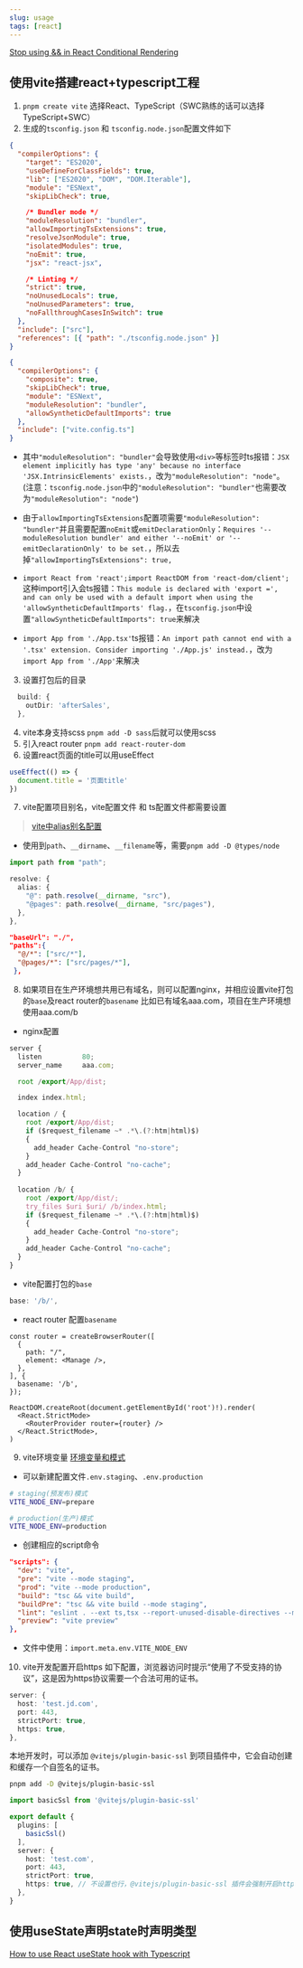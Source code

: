 ```yaml
---
slug: usage
tags: [react]
---
```


[Stop using && in React Conditional Rendering](https://www.crocoder.dev/blog/react-conditional-rendering/)

## 使用vite搭建react+typescript工程
1. `pnpm create vite` 选择React、TypeScript（SWC熟练的话可以选择TypeScript+SWC）
2. 生成的`tsconfig.json` 和 `tsconfig.node.json`配置文件如下
```json title="tsconfig.json"
{
  "compilerOptions": {
    "target": "ES2020",
    "useDefineForClassFields": true,
    "lib": ["ES2020", "DOM", "DOM.Iterable"],
    "module": "ESNext",
    "skipLibCheck": true,

    /* Bundler mode */
    "moduleResolution": "bundler",
    "allowImportingTsExtensions": true,
    "resolveJsonModule": true,
    "isolatedModules": true,
    "noEmit": true,
    "jsx": "react-jsx",

    /* Linting */
    "strict": true,
    "noUnusedLocals": true,
    "noUnusedParameters": true,
    "noFallthroughCasesInSwitch": true
  },
  "include": ["src"],
  "references": [{ "path": "./tsconfig.node.json" }]
}
```
```json title="tsconfig.node.json"
{
  "compilerOptions": {
    "composite": true,
    "skipLibCheck": true,
    "module": "ESNext",
    "moduleResolution": "bundler",
    "allowSyntheticDefaultImports": true
  },
  "include": ["vite.config.ts"]
}
```

- 其中`"moduleResolution": "bundler"`会导致使用`<div>`等标签时ts报错：`JSX element implicitly has type 'any' because no interface 'JSX.IntrinsicElements' exists.`，改为`"moduleResolution": "node"`。(注意：`tsconfig.node.json`中的`"moduleResolution": "bundler"`也需要改为`"moduleResolution": "node"`)

- 由于`allowImportingTsExtensions`配置项需要`"moduleResolution": "bundler"`并且需要配置`noEmit`或`emitDeclarationOnly`：`Requires '--moduleResolution bundler' and either '--noEmit' or '--emitDeclarationOnly' to be set.`，所以去掉`"allowImportingTsExtensions": true,`

- `import React from 'react';import ReactDOM from 'react-dom/client';`这种import引入会ts报错：`This module is declared with 'export =', and can only be used with a default import when using the 'allowSyntheticDefaultImports' flag.`，在`tsconfig.json`中设置`"allowSyntheticDefaultImports": true`来解决

- `import App from './App.tsx'`ts报错：`An import path cannot end with a '.tsx' extension. Consider importing './App.js' instead.`，改为`import App from './App'`来解决

3. 设置打包后的目录
```ts title="vite.config.ts"
  build: {
    outDir: 'afterSales',
  },
```

4. vite本身支持scss `pnpm add -D sass`后就可以使用scss
5. 引入react router `pnpm add react-router-dom`
6. 设置react页面的title可以用useEffect
```jsx
useEffect(() => {
  document.title = '页面title'
})
```
7. vite配置项目别名，vite配置文件 和 ts配置文件都需要设置
> [vite中alias别名配置](https://juejin.cn/post/7017701897662365709)
- 使用到`path`、`__dirname`、`__filename`等，需要`pnpm add -D @types/node`
```ts title="vite.config.ts"
import path from "path";

resolve: {
  alias: {
    "@": path.resolve(__dirname, "src"),
    "@pages": path.resolve(__dirname, "src/pages"),
  },
},
```
```json title="tsconfig.json"
"baseUrl": "./",
"paths":{
  "@/*": ["src/*"],
  "@pages/*": ["src/pages/*"],
 },
```

8. 如果项目在生产环境想共用已有域名，则可以配置nginx，并相应设置vite打包的`base`及react router的`basename`
比如已有域名aaa.com，项目在生产环境想使用aaa.com/b

- nginx配置
```js
server {
  listen          80;
  server_name     aaa.com;

  root /export/App/dist;

  index index.html;

  location / {
    root /export/App/dist;
    if ($request_filename ~* .*\.(?:htm|html)$)
    {
      add_header Cache-Control "no-store";
    }
    add_header Cache-Control "no-cache";
  }
  
  location /b/ {
    root /export/App/dist/;
    try_files $uri $uri/ /b/index.html;
    if ($request_filename ~* .*\.(?:htm|html)$)
    {
      add_header Cache-Control "no-store";
    }
    add_header Cache-Control "no-cache";
  }
}
```

- vite配置打包的`base`
```ts title="vite.config.ts"
base: '/b/',
```

- react router 配置`basename`
```tsx title="src/main.tsx"
const router = createBrowserRouter([
  {
    path: "/",
    element: <Manage />,
  },
], {
  basename: '/b',
});

ReactDOM.createRoot(document.getElementById('root')!).render(
  <React.StrictMode>
    <RouterProvider router={router} />
  </React.StrictMode>,
)
```

9. vite环境变量
[环境变量和模式](https://cn.vitejs.dev/guide/env-and-mode.html#env-variables)

- 可以新建配置文件`.env.staging`、`.env.production`
```bash title=".env.staging"
# staging(预发布)模式
VITE_NODE_ENV=prepare
```
```bash title=".env.production"
# production(生产)模式
VITE_NODE_ENV=production
```

- 创建相应的script命令
```json title="package.json"
"scripts": {
  "dev": "vite",
  "pre": "vite --mode staging",
  "prod": "vite --mode production",
  "build": "tsc && vite build",
  "buildPre": "tsc && vite build --mode staging",
  "lint": "eslint . --ext ts,tsx --report-unused-disable-directives --max-warnings 0",
  "preview": "vite preview"
},
```

- 文件中使用：`import.meta.env.VITE_NODE_ENV`

10.  vite开发配置开启https
如下配置，浏览器访问时提示“使用了不受支持的协议”，这是因为https协议需要一个合法可用的证书。
```ts title="vite.config.ts"
server: {
  host: 'test.jd.com',
  port: 443,
  strictPort: true,
  https: true,
},
```
本地开发时，可以添加 `@vitejs/plugin-basic-ssl` 到项目插件中，它会自动创建和缓存一个自签名的证书。
```bash
pnpm add -D @vitejs/plugin-basic-ssl
```
```ts title="vite.config.ts"
import basicSsl from '@vitejs/plugin-basic-ssl'

export default {
  plugins: [
    basicSsl()
  ],
  server: {
    host: 'test.com',
    port: 443,
    strictPort: true,
    https: true, // 不设置也行，@vitejs/plugin-basic-ssl 插件会强制开启https
  },
}
```

## 使用useState声明state时声明类型
[How to use React useState hook with Typescript](https://reacthustle.com/blog/how-to-use-react-usestate-with-typescript)